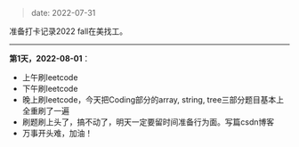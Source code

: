 
> date: 2022-07-31

准备打卡记录2022 fall在美找工。

---

**第1天，2022-08-01**：
- 上午刷leetcode
- 下午刷leetcode
- 晚上刷leetcode，今天把Coding部分的array, string, tree三部分题目基本上全重刷了一遍
- 刷题刷上头了，搞不动了，明天一定要留时间准备行为面。写篇csdn博客
- 万事开头难，加油！